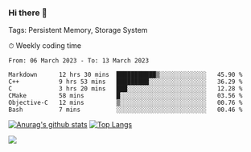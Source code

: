 ### Hi there 👋

Tags: Persistent Memory, Storage System

<!--

[![Anurag's github stats](https://github-readme-stats.vercel.app/api?username=wwyf)](https://github.com/anuraghazra/github-readme-stats)

[![Anurag's github stats](https://github-readme-stats.vercel.app/api?username=wwyf&count_private=true)](https://github.com/anuraghazra/github-readme-stats)


[![Top Langs](https://github-readme-stats.vercel.app/api/top-langs/?username=wwyf&count_private=true&&hide=jupyter%20notebook,html)](https://github.com/anuraghazra/github-readme-stats)



-->


⏱ Weekly coding time

<!--START_SECTION:waka-->

```text
From: 06 March 2023 - To: 13 March 2023

Markdown      12 hrs 30 mins  ███████████▒░░░░░░░░░░░░░   45.90 %
C++           9 hrs 53 mins   █████████░░░░░░░░░░░░░░░░   36.29 %
C             3 hrs 20 mins   ███░░░░░░░░░░░░░░░░░░░░░░   12.28 %
CMake         58 mins         █░░░░░░░░░░░░░░░░░░░░░░░░   03.56 %
Objective-C   12 mins         ▒░░░░░░░░░░░░░░░░░░░░░░░░   00.76 %
Bash          7 mins          ░░░░░░░░░░░░░░░░░░░░░░░░░   00.46 %
```

<!--END_SECTION:waka-->



[![Anurag's github stats](https://github-readme-stats.vercel.app/api?username=wwyf&count_private=true&show_icons=true&hide_border=true)](https://github.com/anuraghazra/github-readme-stats) [![Top Langs](https://github-readme-stats.vercel.app/api/top-langs/?username=wwyf&count_private=true&hide=jupyter%20notebook,html,OpenEdge%20ABL&langs_count=10&layout=compact&hide_border=true)](https://github.com/anuraghazra/github-readme-stats)

<!--

[![willianrod's wakatime stats](https://github-readme-stats.vercel.app/api/wakatime?username=wwyf)](https://github.com/anuraghazra/github-readme-stats)


-->

![](https://hit.yhype.me/github/profile?user_id=23121291)
